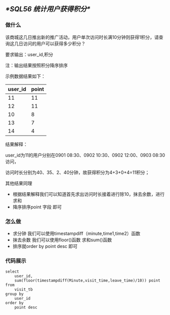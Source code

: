 ## ***\*SQL56 统计用户获得积分\****

### 做什么

该商城这几日推出新的推广活动，用户单次访问时长满10分钟则获得1积分，请查询这几日访问的用户可以获得多少积分？

要求输出：user_id,积分

注：输出结果按照积分降序排序

示例数据结果如下：

| user_id | point |
| ------- | ----- |
| 11      | 11    |
| 12      | 11    |
| 10      | 8     |
| 13      | 7     |
| 14      | 4     |

结果解释：

user_id为11的用户分别在0901 08:30、0902 10:30、0902 12:00、0903 08:30访问，

访问时长分别为40、35、2、40分钟，故获得积分为4+3+0+4=11积分；

其他结果同理



- 根据结果解释我们可以知道首先求出访问时长接着进行除10，抹去余数，进行求和
- 降序排序point 字段 即可



### 怎么做

- 求分钟  我们可以使用timestampdiff（minute,time1,time2）函数
- 抹去余数  我们可以使用floor()函数  求和sum()函数
- 排序就order by point desc 即可



### 代码展示

```
select 
    user_id,    
    sum(floor(timestampdiff(Minute,visit_time,leave_time)/10)) point
from 
    visit_tb
group by 
    user_id
order by 
    point desc
```
